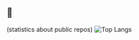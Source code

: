 ## 🦧
(statistics about public repos)
![Top Langs](https://github-readme-stats.vercel.app/api/top-langs/?username=areiljan&layout=compact)
